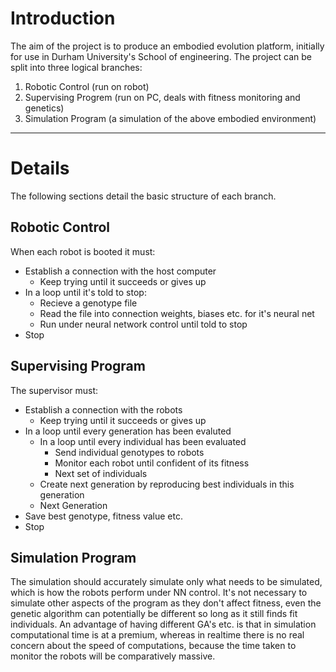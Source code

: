 
# Introduction #

The aim of the project is to produce an embodied evolution platform, initially for use in Durham University's School of engineering. The project can be split into three logical branches:
  1. Robotic Control (run on robot)
  1. Supervising Progrem (run on PC, deals with fitness monitoring and genetics)
  1. Simulation Program (a simulation of the above embodied environment)



---


# Details #
The following sections detail the basic structure of each branch.

## Robotic Control ##
When each robot is booted it must:
  * Establish a connection with the host computer
    * Keep trying until it succeeds or gives up
  * In a loop until it's told to stop:
    * Recieve a genotype file
    * Read the file into connection weights, biases etc. for it's neural net
    * Run under neural network control until told to stop
  * Stop
## Supervising Program ##
The supervisor must:
  * Establish a connection with the robots
    * Keep trying until it succeeds or gives up
  * In a loop until every generation has been evaluted
    * In a loop until every individual has been evaluated
      * Send individual genotypes to robots
      * Monitor each robot until confident of its fitness
      * Next set of individuals
    * Create next generation by reproducing best individuals in this generation
    * Next Generation
  * Save best genotype, fitness value etc.
  * Stop

## Simulation Program ##
The simulation should accurately simulate only what needs to be simulated, which is how the robots perform under NN control. It's not necessary to simulate other aspects of the program as they don't affect fitness, even the genetic algorithm can potentially be different so long as it still finds fit individuals.
An advantage of having different GA's etc. is that in simulation computational time is at a premium, whereas in realtime there is no real concern about the speed of computations, because the time taken to monitor the robots will be comparatively massive.